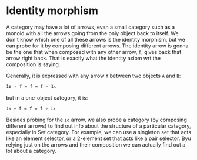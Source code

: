 # Identity morphism

A category may have a lot of arrows, evan a small category such as a monoid with all the arrows going from the only object back to itself. We don't know which one of all these arrows is the identity morphism, but we can probe for it by composing different arrows. The identity arrow is gonna be the one that when composed with any other arrow, `f`, gives back that arrow right back. That is exactly what the identity axiom wrt the composition is saying.

Generally, it is expressed with any arrow `f` between two objects `A` and `B`:

`1ʙ ∘ f = f = f ∘ 1ᴀ`

but in a one-object category, it is:

`1ᴀ ∘ f = f = f ∘ 1ᴀ`

Besides probing for the `id` arrow, we also probe a category (by composing different arrows) to find out info about the structure of a particular category, especially in Set category. For example, we can use a singleton set that acts like an element selector, or a 2-element set that acts like a pair selector. Byu relying just on the arrows and their composition we can actually find out a lot about a category.
